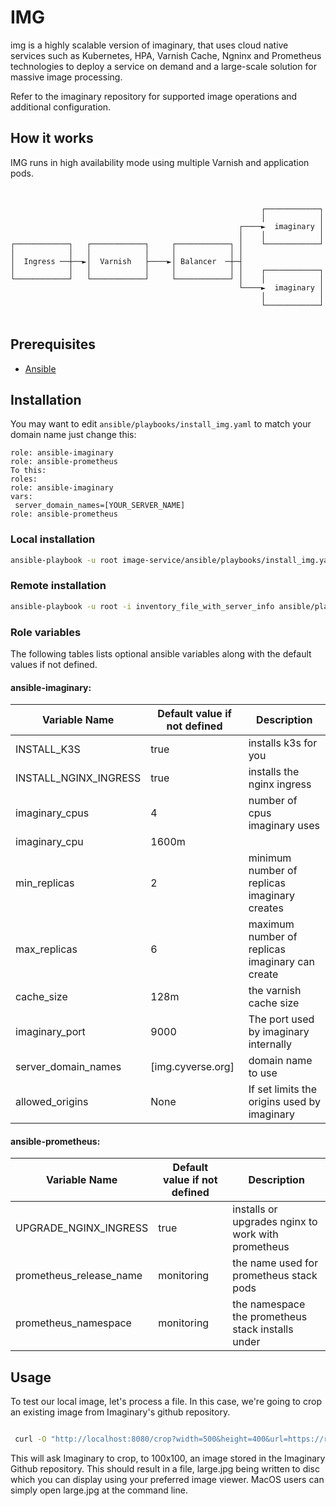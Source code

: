 # IMG

img is a highly scalable version of imaginary, that uses cloud native services  such as Kubernetes, HPA, Varnish Cache, Ngninx and Prometheus technologies to deploy a service on demand and a large-scale solution for massive image processing.

Refer to the imaginary repository for supported image operations and additional configuration.

## How it works


IMG runs in high availability mode using multiple Varnish and application pods.



```


                                                        ┌────────────┐
                                                        │            │
                                                   ┌────►  imaginary │
                                                   │    │            │
┌────────────┐   ┌────────────┐     ┌────────────┐ │    └────────────┘
│            │   │            │     │            │ │
│  Ingress ──┼──►│  Varnish   ├────►│ Balancer  ─┼─┤
│            │   │            │     │            │ │    ┌────────────┐
└────────────┘   └────────────┘     └────────────┘ │    │            │
                                                   └────►  imaginary │
                                                        │            │
                                                        └────────────┘


```


## Prerequisites
- [Ansible](https://docs.ansible.com/ansible/latest/installation_guide/intro_installation.html)

## Installation

You may want to edit `ansible/playbooks/install_img.yaml` to match your domain name just change this:

``` roles:
role: ansible-imaginary
role: ansible-prometheus
To this:
roles:
role: ansible-imaginary
vars:
 server_domain_names=[YOUR_SERVER_NAME]
role: ansible-prometheus
```
### Local installation

```bash
ansible-playbook -u root image-service/ansible/playbooks/install_img.yaml
```

### Remote installation
```bash
ansible-playbook -u root -i inventory_file_with_server_info ansible/playbooks/install_img.yaml
```
### Role variables


The following tables lists optional ansible variables along with the default values if not defined.

#### ansible-imaginary:

Variable Name | Default value if not defined | Description
------------- | ---------------------- | -----------
INSTALL_K3S | true | installs k3s for you
INSTALL_NGINX_INGRESS | true | installs the nginx ingress
imaginary_cpus | 4 | number of cpus imaginary uses
imaginary_cpu | 1600m |
min_replicas | 2 | minimum number of replicas imaginary creates
max_replicas | 6 | maximum number of replicas imaginary can create
cache_size | 128m | the varnish cache size
imaginary_port | 9000 | The port used by imaginary internally
server_domain_names | [img.cyverse.org] | domain name to use
allowed_origins | None | If set limits the origins used by imaginary

#### ansible-prometheus:

Variable Name | Default value if not defined | Description
------------- | ---------------------- | -----------
UPGRADE_NGINX_INGRESS | true | installs or upgrades nginx to work with prometheus
prometheus_release_name | monitoring | the name used for prometheus stack pods
prometheus_namespace | monitoring | the namespace the prometheus stack installs under

## Usage

To test our local image, let's process a file. In this case, we're going to crop an existing image from Imaginary's github repository.

```bash

 curl -O "http://localhost:8080/crop?width=500&height=400&url=https://raw.githubusercontent.com/h2non/imaginary/master/testdata/large.jpg"

```

This will ask Imaginary to crop, to 100x100, an image stored in the Imaginary Github repository. This should result in a file, large.jpg being written to disc which you can display using your preferred image viewer. MacOS users can simply open large.jpg at the command line.
